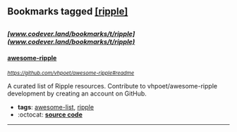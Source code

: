 ## Bookmarks tagged [[ripple]](https://www.codever.land/search?q=[ripple])

_<sup><sup>[www.codever.land/bookmarks/t/ripple](www.codever.land/bookmarks/t/ripple)</sup></sup>_
---
#### [awesome-ripple](https://github.com/vhpoet/awesome-ripple#readme)
_<sup>https://github.com/vhpoet/awesome-ripple#readme</sup>_

A curated list of Ripple resources. Contribute to vhpoet/awesome-ripple development by creating an account on GitHub.
* **tags**: [awesome-list](../tagged/awesome-list.md), [ripple](../tagged/ripple.md)
* :octocat: **[source code](https://github.com/vhpoet/awesome-ripple#readme)**
---
